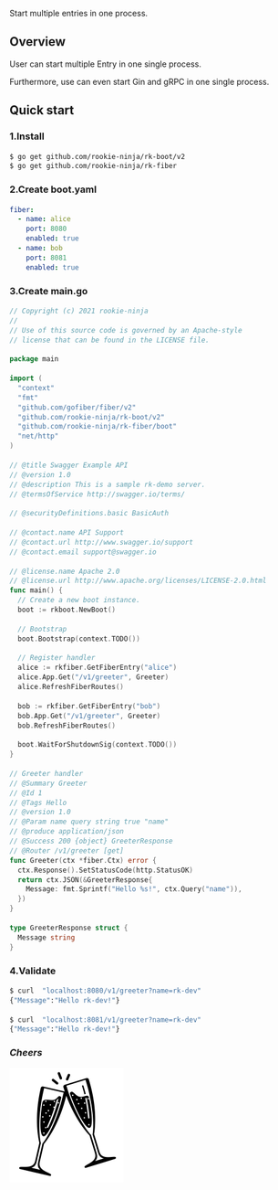 Start multiple entries in one process.

## Overview
User can start multiple Entry in one single process.

Furthermore, use can even start Gin and gRPC in one single process.

## Quick start
### 1.Install

```bash
$ go get github.com/rookie-ninja/rk-boot/v2
$ go get github.com/rookie-ninja/rk-fiber
```

### 2.Create boot.yaml
```yaml
fiber:
  - name: alice
    port: 8080
    enabled: true
  - name: bob
    port: 8081
    enabled: true
```

### 3.Create main.go
```go
// Copyright (c) 2021 rookie-ninja
//
// Use of this source code is governed by an Apache-style
// license that can be found in the LICENSE file.

package main

import (
  "context"
  "fmt"
  "github.com/gofiber/fiber/v2"
  "github.com/rookie-ninja/rk-boot/v2"
  "github.com/rookie-ninja/rk-fiber/boot"
  "net/http"
)

// @title Swagger Example API
// @version 1.0
// @description This is a sample rk-demo server.
// @termsOfService http://swagger.io/terms/

// @securityDefinitions.basic BasicAuth

// @contact.name API Support
// @contact.url http://www.swagger.io/support
// @contact.email support@swagger.io

// @license.name Apache 2.0
// @license.url http://www.apache.org/licenses/LICENSE-2.0.html
func main() {
  // Create a new boot instance.
  boot := rkboot.NewBoot()

  // Bootstrap
  boot.Bootstrap(context.TODO())

  // Register handler
  alice := rkfiber.GetFiberEntry("alice")
  alice.App.Get("/v1/greeter", Greeter)
  alice.RefreshFiberRoutes()

  bob := rkfiber.GetFiberEntry("bob")
  bob.App.Get("/v1/greeter", Greeter)
  bob.RefreshFiberRoutes()

  boot.WaitForShutdownSig(context.TODO())
}

// Greeter handler
// @Summary Greeter
// @Id 1
// @Tags Hello
// @version 1.0
// @Param name query string true "name"
// @produce application/json
// @Success 200 {object} GreeterResponse
// @Router /v1/greeter [get]
func Greeter(ctx *fiber.Ctx) error {
  ctx.Response().SetStatusCode(http.StatusOK)
  return ctx.JSON(&GreeterResponse{
    Message: fmt.Sprintf("Hello %s!", ctx.Query("name")),
  })
}

type GreeterResponse struct {
  Message string
}
```

### 4.Validate
```bash
$ curl  "localhost:8080/v1/greeter?name=rk-dev"
{"Message":"Hello rk-dev!"}

$ curl  "localhost:8081/v1/greeter?name=rk-dev"
{"Message":"Hello rk-dev!"}
```

### _**Cheers**_
![](../../img/user-guide/cheers.png)